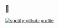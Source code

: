 ## 🎵

[![spotify-github-profile](https://spotify-github-profile.kittinanx.com/api/view?uid=312wacws3psjclj5yktxnb27uyfm&cover_image=true&theme=default&show_offline=false&background_color=121212&interchange=false)](https://github.com/kittinan/spotify-github-profile)

<!--
**b1ron/b1ron** is a ✨ _special_ ✨ repository because its `README.md` (this file) appears on your GitHub profile.

Here are some ideas to get you started:

- 🔭 I’m currently working on ...
- 🌱 I’m currently learning ...
- 👯 I’m looking to collaborate on ...
- 🤔 I’m looking for help with ...
- 💬 Ask me about ...
- 📫 How to reach me: ...
- 😄 Pronouns: ...
- ⚡ Fun fact: ...
-->
